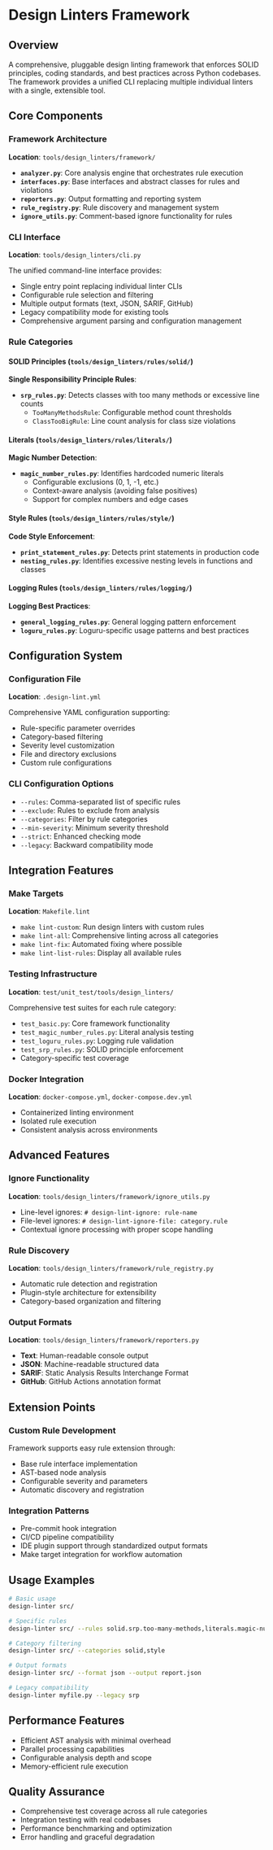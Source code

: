 # Design Linters Framework

## Overview

A comprehensive, pluggable design linting framework that enforces SOLID principles, coding standards, and best practices across Python codebases. The framework provides a unified CLI replacing multiple individual linters with a single, extensible tool.

## Core Components

### Framework Architecture

**Location**: `tools/design_linters/framework/`

- **`analyzer.py`**: Core analysis engine that orchestrates rule execution
- **`interfaces.py`**: Base interfaces and abstract classes for rules and violations
- **`reporters.py`**: Output formatting and reporting system
- **`rule_registry.py`**: Rule discovery and management system
- **`ignore_utils.py`**: Comment-based ignore functionality for rules

### CLI Interface

**Location**: `tools/design_linters/cli.py`

The unified command-line interface provides:
- Single entry point replacing individual linter CLIs
- Configurable rule selection and filtering
- Multiple output formats (text, JSON, SARIF, GitHub)
- Legacy compatibility mode for existing tools
- Comprehensive argument parsing and configuration management

### Rule Categories

#### SOLID Principles (`tools/design_linters/rules/solid/`)

**Single Responsibility Principle Rules**:
- **`srp_rules.py`**: Detects classes with too many methods or excessive line counts
  - `TooManyMethodsRule`: Configurable method count thresholds
  - `ClassTooBigRule`: Line count analysis for class size violations

#### Literals (`tools/design_linters/rules/literals/`)

**Magic Number Detection**:
- **`magic_number_rules.py`**: Identifies hardcoded numeric literals
  - Configurable exclusions (0, 1, -1, etc.)
  - Context-aware analysis (avoiding false positives)
  - Support for complex numbers and edge cases

#### Style Rules (`tools/design_linters/rules/style/`)

**Code Style Enforcement**:
- **`print_statement_rules.py`**: Detects print statements in production code
- **`nesting_rules.py`**: Identifies excessive nesting levels in functions and classes

#### Logging Rules (`tools/design_linters/rules/logging/`)

**Logging Best Practices**:
- **`general_logging_rules.py`**: General logging pattern enforcement
- **`loguru_rules.py`**: Loguru-specific usage patterns and best practices

## Configuration System

### Configuration File

**Location**: `.design-lint.yml`

Comprehensive YAML configuration supporting:
- Rule-specific parameter overrides
- Category-based filtering
- Severity level customization
- File and directory exclusions
- Custom rule configurations

### CLI Configuration Options

- `--rules`: Comma-separated list of specific rules
- `--exclude`: Rules to exclude from analysis
- `--categories`: Filter by rule categories
- `--min-severity`: Minimum severity threshold
- `--strict`: Enhanced checking mode
- `--legacy`: Backward compatibility mode

## Integration Features

### Make Targets

**Location**: `Makefile.lint`

- `make lint-custom`: Run design linters with custom rules
- `make lint-all`: Comprehensive linting across all categories
- `make lint-fix`: Automated fixing where possible
- `make lint-list-rules`: Display all available rules

### Testing Infrastructure

**Location**: `test/unit_test/tools/design_linters/`

Comprehensive test suites for each rule category:
- `test_basic.py`: Core framework functionality
- `test_magic_number_rules.py`: Literal analysis testing
- `test_loguru_rules.py`: Logging rule validation
- `test_srp_rules.py`: SOLID principle enforcement
- Category-specific test coverage

### Docker Integration

**Location**: `docker-compose.yml`, `docker-compose.dev.yml`

- Containerized linting environment
- Isolated rule execution
- Consistent analysis across environments

## Advanced Features

### Ignore Functionality

**Location**: `tools/design_linters/framework/ignore_utils.py`

- Line-level ignores: `# design-lint-ignore: rule-name`
- File-level ignores: `# design-lint-ignore-file: category.rule`
- Contextual ignore processing with proper scope handling

### Rule Discovery

**Location**: `tools/design_linters/framework/rule_registry.py`

- Automatic rule detection and registration
- Plugin-style architecture for extensibility
- Category-based organization and filtering

### Output Formats

**Location**: `tools/design_linters/framework/reporters.py`

- **Text**: Human-readable console output
- **JSON**: Machine-readable structured data
- **SARIF**: Static Analysis Results Interchange Format
- **GitHub**: GitHub Actions annotation format

## Extension Points

### Custom Rule Development

Framework supports easy rule extension through:
- Base rule interface implementation
- AST-based node analysis
- Configurable severity and parameters
- Automatic discovery and registration

### Integration Patterns

- Pre-commit hook integration
- CI/CD pipeline compatibility
- IDE plugin support through standardized output formats
- Make target integration for workflow automation

## Usage Examples

```bash
# Basic usage
design-linter src/

# Specific rules
design-linter src/ --rules solid.srp.too-many-methods,literals.magic-number

# Category filtering
design-linter src/ --categories solid,style

# Output formats
design-linter src/ --format json --output report.json

# Legacy compatibility
design-linter myfile.py --legacy srp
```

## Performance Features

- Efficient AST analysis with minimal overhead
- Parallel processing capabilities
- Configurable analysis depth and scope
- Memory-efficient rule execution

## Quality Assurance

- Comprehensive test coverage across all rule categories
- Integration testing with real codebases
- Performance benchmarking and optimization
- Error handling and graceful degradation
